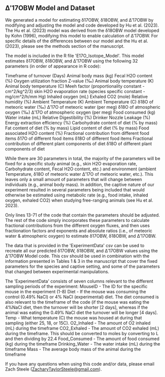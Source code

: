 ## Δ′17OBW Model and Dataset

We generated a model for estimating δ17OBW, δ18OBW, and Δ′17OBW by modifying and adjusting the model and code developed by Hu et al. (2023). The Hu et al. (2023) model was derived from the δ18OBW model developed by Kohn (1996), modifying this model to enable calculation of Δ′17OBW. For specific details of the differences between our model and the Hu et al. (2023), please see the methods section of the manuscript. 

The model is included in the R file 'E17O_Isotope_Model'. This model estimates δ17OBW, δ18OBW, and Δ′17OBW using the following 32 parameters (in order of appearance in R code):

Timeframe of turnover (Days)
Animal body mass (kg)
Fecal H2O content (%)
Oxygen utilization fraction 
Z-value (‰)
Animal body temperature (K)
Animal body temperature (C) 
Meeh factor (proportionality constant - cm^2/kg^2/3) 
skin H2O evaporation rate (species specific constant - mg/cm^2/h/mm Hg)
Inhaled oxygen (mL)
Exhaled CO2 (mole)
Relative humidity (%)
Ambient Temperature (K)
Ambient Temperature (C)
δ18O of meteoric water (‰)
Δ′17O of meteoric water (per meg)
δ18O of atmospheric oxygen (‰)
Δ′17O of atmospheric oxygen (per meg)
Food consumed (kg)
Water intake (mL)
Relative Digestibility (%)
Drinker Nozzle Leakage (%)
Energy extraction efficiency (%)
Carbohydrate content of diet (% by mass)
Fat content of diet (% by mass)
Lipid content of diet (% by mass)
Food associated H2O content (%)
Fractional contribution from different food items
δ17O of different food items 
δ18O of different food items
Fractional contribution of different plant components of diet
δ18O of different plant components of diet

While there are 30 parameters in total, the majority of the parameters will be fixed for a specific study animal (e.g., skin H2O evaporation rate, Carbohydrate content, Fecal H2O content, etc.) and environment (ambient Temperature, δ18O of meteoric water
Δ′17O of meteoric water, etc.). This leaves only a small amount of parameters that will change between individuals (e.g., animal body mass). In addition, the captive nature of our experiment resulted in several parameters being included that would otherwise be estimated using metabolic rate (e.g., food intake, inhaled oxygen, exhaled CO2) when studying free-ranging animals (see Hu et al. 2023).

Only lines 13-71 of the code that contain the parameters should be adjusted. The rest of the code simply incorporates these parameters to calculate fractional contributions from the different oxygen fluxes, and then uses fractionation factors and exponents and absolute ratios (i.e., of meteoric water & atmospheric oxygen) to estimate δ17OBW, δ18OBW, and Δ′17OBW. 

The data that is provided in the 'ExperimentData' csv can be used to recreate all our predicted δ17OBW, δ18OBW, and Δ′17OBW values using the Δ′17OBW  Model code. This csv should be used in combination with the information presented in Tables 1 & 3 in the manuscript that cover the fixed parameters for the species and captive setting, and some of the parameters that changed between experimental manipulations. 

The 'ExperimentData' consists of seven columns relevant to the different sampling periods of the experiment: 
MouseID - The ID for the specific mouse in the experiment (1-8) 
Diet - If the mouse was consuming the control (0.49% NaCl) or 4% NaCl (experimental) diet. The diet consumed is also relevant to the timeframe of the code (if the mouse was eating the 4%NaCl diet, then the turnover will be shorter [2 days], whereas if the animal was eating the 0.49% NaCl diet the turnover will be longer [4 days]. 
Temp - What temperature (C) the mouse was housed at during that sampling (either 25, 18, or 15C). 
O2_Inhaled - The amount of O2 inhaled (mL) during the timeframe 
CO2_Exhaled - The amount of CO2 exhaled (mL) during the timeframe. This should be converted to moles by converting to L and then dividing by 22.4 
Food_Consumed - The amount of food consumed (kg) during the timeframe 
Drinking_Water - The water intake (mL) during the timeframe 
Mass - The average body mass of the animal during the timeframe

If you have any questions when using this code and/or data, please email Zach Steele (ZacharyTaylorSteele@gmail.com).
